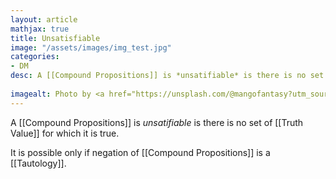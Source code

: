 ```yaml
---
layout: article
mathjax: true
title: Unsatisfiable
image: "/assets/images/img_test.jpg"
categories:
- DM
desc: A [[Compound Propositions]] is *unsatifiable* is there is no set of [[Truth Value]] for which it is true.
 
imagealt: Photo by <a href="https://unsplash.com/@mangofantasy?utm_source=unsplash&utm_medium=referral&utm_content=creditCopyText">Tim Johnson</a> on <a href="https://unsplash.com/s/photos/logic?utm_source=unsplash&utm_medium=referral&utm_content=creditCopyText">Unsplash</a>
---
```

A [[Compound Propositions]] is *unsatifiable* is there is no set of [[Truth Value]] for which it is true.

It is possible only if negation of [[Compound Propositions]] is a [[Tautology]].